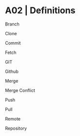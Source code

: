 # A02 | Definitions

Branch 

Clone 

Commit 

Fetch

GIT

Github

Merge

Merge Conflict

Push

Pull

Remote

Repository

